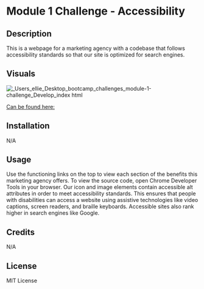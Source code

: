 # Module 1 Challenge - Accessibility

## Description

This is a webpage for a marketing agency with a codebase that follows accessibility standards so that our site is optimized for search engines.

## Visuals

![_Users_ellie_Desktop_bootcamp_challenges_module-1-challenge_Develop_index html](https://user-images.githubusercontent.com/118075347/204108849-e35d65dc-e07c-4144-aeab-48d6a7e6e237.png) 

[Can be found here:](https://elliehess.github.io/module-1-challenge/)

## Installation

N/A

## Usage

Use the functioning links on the top to view each section of the benefits this marketing agency offers. To view the source code, open Chrome Developer Tools in your browser. Our icon and image elements contain accessible alt attributes in order to meet accessibility standards.
This ensures that people with disabilities can access a website using assistive technologies like video captions, screen readers, and braille keyboards. Accessible sites also rank higher in search engines like Google.

## Credits

N/A

## License

MIT License
